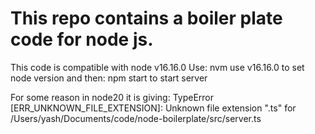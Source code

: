 # This repo contains a boiler plate code for node js.

This code is compatible with node v16.16.0
Use: nvm use v16.16.0 to set node version
and then: npm start to start server

For some reason in node20 it is giving:
TypeError [ERR_UNKNOWN_FILE_EXTENSION]: Unknown file extension ".ts" for /Users/yash/Documents/code/node-boilerplate/src/server.ts
